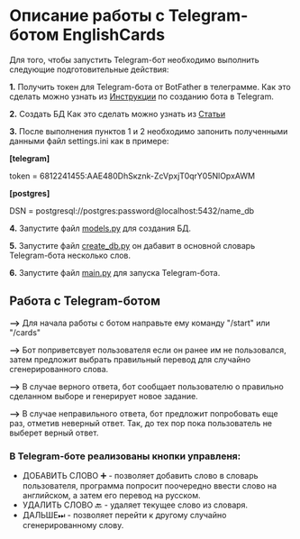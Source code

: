 # Описание работы с Telegram-ботом EnglishCards

Для того, чтобы запустить Telegram-бот необходимо выполнить следующие подготовительные действия:

__1.__ Получить токен для Telegram-бота от BotFather в телеграмме.
   Как это сделать можно узнать из [Инструкции](https://lifehacker.ru/kak-sozdat-bota-v-telegram/) по созданию бота в Telegram.

__2.__ Создать БД 
   Как это сделать можно узнать из [Статьи](https://www.commandprompt.com/education/how-to-create-a-database-in-postgresql/)

__3.__ После выполнения пунктов 1 и 2 необходимо запонить полученными данными файл settings.ini как в примере:

__[telegram]__

token = 6812241455:AAE480DhSкznk-ZcVpхjT0qrY05NlOpxAWM 


__[postgres]__

DSN = postgresql://postgres:password@localhost:5432/name_db

__4.__ Запустите файл [models.py](models.py) для создания БД.

__5.__ Запустите файл [create_db.py](create_db) он дабавит в основной словарь Telegram-бота несколько слов.

__6.__ Запустите файл [main.py](main.py) для запуска Telegram-бота.



## Работа с Telegram-ботом
__-->__ Для начала работы с ботом направьте ему команду "/start" или "/cards"

__-->__ Бот поприветсвует пользователя если он ранее им не пользовался, затем
        предложит выбрать правильный перевод для случайно сгенерированного слова.

__-->__ В случае верного ответа, бот сообщает пользователю о правильно сделанном выборе 
        и генерирует новое задание.

__-->__ В случае неправильного ответа, бот предложит попробовать еще раз, отметив неверный ответ.
        Так, до тех пор пока пользователь не выберет верный ответ.


### В Telegram-боте реализованы кнопки управленя:
* ДОБАВИТЬ СЛОВО ➕ - позволяет добавить слово в словарь пользователя, 
    программа попросит поочередно ввести слово на английском, 
    а затем его перевод на русском.
* УДАЛИТЬ СЛОВО 🔙 - удаляет текущее слово из словаря.
* ДАЛЬШЕ⏭ - позволяет перейти к другому случайно сгенерированному слову.








